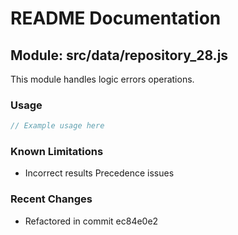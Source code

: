 # README Documentation

## Module: src/data/repository_28.js

This module handles logic errors operations.

### Usage

```java
// Example usage here
```

### Known Limitations

- Incorrect results Precedence issues

### Recent Changes

- Refactored in commit ec84e0e2

